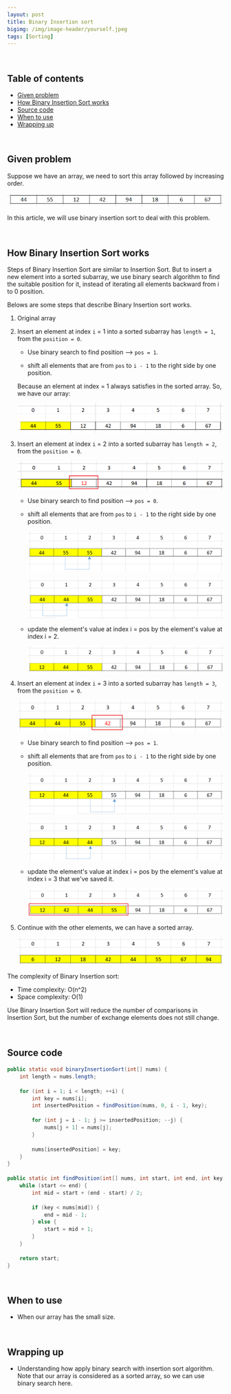 ```yaml
---
layout: post
title: Binary Insertion sort
bigimg: /img/image-header/yourself.jpeg
tags: [Sorting]
---
```




<br>

## Table of contents
- [Given problem](#given-problem)
- [How Binary Insertion Sort works](#how-binary-insertion-sort-works)
- [Source code](#source-code)
- [When to use](#when-to-use)
- [Wrapping up](#wrapping-up)


<br>

## Given problem

Suppose we have an array, we need to sort this array followed by increasing order.

![](../img/Algorithm/sorting/binary-insertion-sort/original-array.png)

In this article, we will use binary insertion sort to deal with this problem.

<br>

## How Binary Insertion Sort works

Steps of Binary Insertion Sort are similar to Insertion Sort. But to insert a new element into a sorted subarray, we use binary search algorithm to find the suitable position for it, instead of iterating all elements backward from i to 0 position.

Belows are some steps that describe Binary Insertion sort works.
1. Original array



2. Insert an element at index ```i``` = 1 into a sorted subarray has ```length = 1```, from the ```position = 0```.

    - Use binary search to find position --> ```pos = 1```.

    - shift all elements that are from ```pos``` to ```i - 1``` to the right side by one position.

    Because an element at index = 1 always satisfies in the sorted array. So, we have our array:

    ![](../img/Algorithm/sorting/binary-insertion-sort/binary-insertion-sort-1.png)


3. Insert an element at index ```i``` = 2 into a sorted subarray has ```length = 2```, from the ```position = 0```.

    ![](../img/Algorithm/sorting/binary-insertion-sort/binary-insertion-sort-2.png)

    - Use binary search to find position --> ```pos = 0```.

    - shift all elements that are from ```pos``` to ```i - 1``` to the right side by one position.

        ![](../img/Algorithm/sorting/binary-insertion-sort/binary-insertion-sort-3.png)

        ![](../img/Algorithm/sorting/binary-insertion-sort/binary-insertion-sort-4.png)

    - update the element's value at index i = pos by the element's value at index i = 2.

        ![](../img/Algorithm/sorting/binary-insertion-sort/binary-insertion-sort-5.png)

4. Insert an element at index ```i``` = 3 into a sorted subarray has ```length = 3```, from the ```position = 0```.

    ![](../img/Algorithm/sorting/binary-insertion-sort/binary-insertion-sort-6.png)

    - Use binary search to find position --> ```pos = 1```.

    - shift all elements that are from ```pos``` to ```i - 1``` to the right side by one position.

        ![](../img/Algorithm/sorting/binary-insertion-sort/binary-insertion-sort-7.png)

        ![](../img/Algorithm/sorting/binary-insertion-sort/binary-insertion-sort-8.png)

    - update the element's value at index i = pos by the element's value at index i = 3 that we've saved it.

        ![](../img/Algorithm/sorting/binary-insertion-sort/binary-insertion-sort-9.png)

3. Continue with the other elements, we can have a sorted array.

    ![](../img/Algorithm/sorting/binary-insertion-sort/binary-insertion-sort-10.png)

The complexity of Binary Insertion sort:
- Time complexity: O(n^2)
- Space complexity: O(1)

Use Binary Insertion Sort will reduce the number of comparisons in Insertion Sort, but the number of exchange elements does not still change.

<br>

## Source code

```java
public static void binaryInsertionSort(int[] nums) {
    int length = nums.length;

    for (int i = 1; i < length; ++i) {
        int key = nums[i];
        int insertedPosition = findPosition(nums, 0, i - 1, key);

        for (int j = i - 1; j >= insertedPosition; --j) {
            nums[j + 1] = nums[j];
        }

        nums[insertedPosition] = key;
    }
}

public static int findPosition(int[] nums, int start, int end, int key) {
    while (start <= end) {
        int mid = start + (end - start) / 2;

        if (key < nums[mid]) {
            end = mid - 1;
        } else {
            start = mid + 1;
        }
    }

    return start;
}
```

<br>

## When to use

- When our array has the small size.

<br>

## Wrapping up

- Understanding how apply binary search with insertion sort algorithm. Note that our array is considered as a sorted array, so we can use binary search here.


